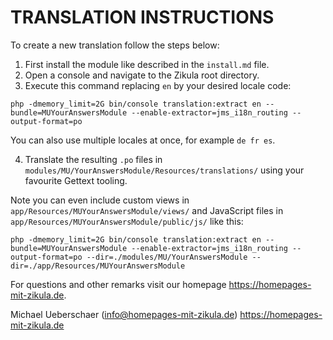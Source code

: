 # TRANSLATION INSTRUCTIONS

To create a new translation follow the steps below:

1. First install the module like described in the `install.md` file.
2. Open a console and navigate to the Zikula root directory.
3. Execute this command replacing `en` by your desired locale code:

`php -dmemory_limit=2G bin/console translation:extract en --bundle=MUYourAnswersModule --enable-extractor=jms_i18n_routing --output-format=po`

You can also use multiple locales at once, for example `de fr es`.

4. Translate the resulting `.po` files in `modules/MU/YourAnswersModule/Resources/translations/` using your favourite Gettext tooling.

Note you can even include custom views in `app/Resources/MUYourAnswersModule/views/` and JavaScript files in `app/Resources/MUYourAnswersModule/public/js/` like this:

`php -dmemory_limit=2G bin/console translation:extract en --bundle=MUYourAnswersModule --enable-extractor=jms_i18n_routing --output-format=po --dir=./modules/MU/YourAnswersModule --dir=./app/Resources/MUYourAnswersModule`

For questions and other remarks visit our homepage https://homepages-mit-zikula.de.

Michael Ueberschaer (info@homepages-mit-zikula.de)
https://homepages-mit-zikula.de
